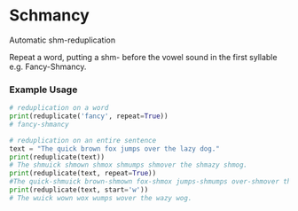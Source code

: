 # Schmancy

Automatic shm-reduplication

Repeat a word, putting a shm- before the vowel sound in the first syllable e.g. Fancy-Shmancy.

### Example Usage
```python
# reduplication on a word
print(reduplicate('fancy', repeat=True))
# fancy-shmancy

# reduplication on an entire sentence
text = "The quick brown fox jumps over the lazy dog."
print(reduplicate(text))
# The shmuick shmown shmox shmumps shmover the shmazy shmog.
print(reduplicate(text, repeat=True))
#The quick-shmuick brown-shmown fox-shmox jumps-shmumps over-shmover the lazy-shmazy dog-shmog.
print(reduplicate(text, start='w'))
# The wuick wown wox wumps wover the wazy wog.
```

